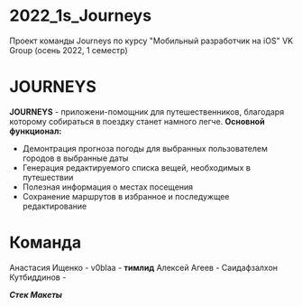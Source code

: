 # 2022_1s_Journeys
Проект команды Journeys по курсу "Мобильный разработчик на iOS" VK Group (осень 2022, 1 семестр)
# JOURNEYS
**JOURNEYS** - приложени-помощник для путешественников, благодаря которому собираться в поездку станет намного легче.
**Основной функционал:**
* Демонтрация прогноза погоды для выбранных пользователем городов в выбранные даты
* Генерация редактируемого списка вещей, необходимых в путешествии
* Полезная информация о местах посещения
* Сохранение маршрутов в избранное и последужщее редактирование
# Команда
Анастасия Ищенко - v0blaa - **тимлид**
Алексей Агеев - 
Саидафзалхон Кутбиддинов - 

___Стек
Макеты___
